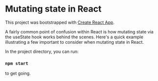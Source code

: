 # Mutating state in React

This project was bootstrapped with [Create React App](https://github.com/facebook/create-react-app).

A fairly common point of confusion within React is how mutating state via the useState hook works behind the scenes. Here's a quick example illustrating a few important to consider when mutating state in React. 

In the project directory, you can run:
### `npm start`
to get going.

